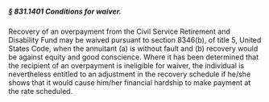 ##### § 831.1401 Conditions for waiver. #####

Recovery of an overpayment from the Civil Service Retirement and Disability Fund may be waived pursuant to section 8346(b), of title 5, United States Code, when the annuitant (a) is without fault and (b) recovery would be against equity and good conscience. Where it has been determined that the recipient of an overpayment is ineligible for waiver, the individual is nevertheless entitled to an adjustment in the recovery schedule if he/she shows that it would cause him/her financial hardship to make payment at the rate scheduled.